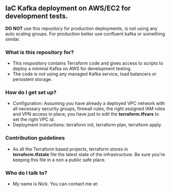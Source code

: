 ## IaC Kafka deployment on AWS/EC2 for development tests. 

**DO NOT** use this repository for production deployments, is not using any auto scaling groups. For production better use confluent kafka or something similar.
### What is this repository for?

* This respository contains Terraform code and gives access to scripts to deploy a minimal Kafka on AWS for development testing.
* The code is not using any managed Kafka service, load balancers or persistent storage.

### How do I get set up?

* Configuration: Assuming you have already a deployed VPC network with all necessary security groups, firewall rules, the right assigned IAM roles and VPN access in place, you have just to edit the **terraform.tfvars** to set the right VPC id.
* Deployment instructions: terraform init, terraform plan, terraform apply.

### Contribution guidelines

* As all the Terraform based projects, terraform stores in **terraform.tfstate** file the latest state of the infrastructure. Be sure you're keeping this file in a non a public safe place.

### Who do I talk to?

* My name is Nick. You can contact me at: 
